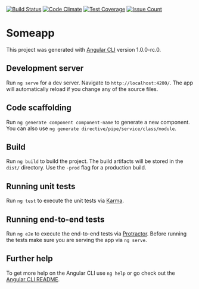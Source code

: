 [![Build Status](https://travis-ci.org/MaksymSemenykhin/angular2testapp.svg?branch=master)](https://travis-ci.org/MaksymSemenykhin/angular2testapp)
[![Code Climate](https://codeclimate.com/github/MaksymSemenykhin/angular2testapp/badges/gpa.svg)](https://codeclimate.com/github/MaksymSemenykhin/angular2testapp)
[![Test Coverage](https://codeclimate.com/github/MaksymSemenykhin/angular2testapp/badges/coverage.svg)](https://codeclimate.com/github/MaksymSemenykhin/angular2testapp/coverage)
[![Issue Count](https://codeclimate.com/github/MaksymSemenykhin/angular2testapp/badges/issue_count.svg)](https://codeclimate.com/github/MaksymSemenykhin/angular2testapp)

# Someapp

This project was generated with [Angular CLI](https://github.com/angular/angular-cli) version 1.0.0-rc.0.

## Development server
Run `ng serve` for a dev server. Navigate to `http://localhost:4200/`. The app will automatically reload if you change any of the source files.

## Code scaffolding

Run `ng generate component component-name` to generate a new component. You can also use `ng generate directive/pipe/service/class/module`.

## Build

Run `ng build` to build the project. The build artifacts will be stored in the `dist/` directory. Use the `-prod` flag for a production build.

## Running unit tests

Run `ng test` to execute the unit tests via [Karma](https://karma-runner.github.io).

## Running end-to-end tests

Run `ng e2e` to execute the end-to-end tests via [Protractor](http://www.protractortest.org/).
Before running the tests make sure you are serving the app via `ng serve`.

## Further help

To get more help on the Angular CLI use `ng help` or go check out the [Angular CLI README](https://github.com/angular/angular-cli/blob/master/README.md).
